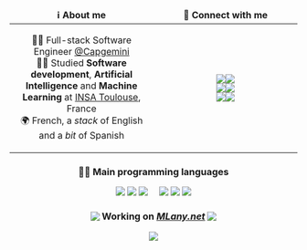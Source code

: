 <table width="100%">
	<thead align="center">
		<tr>
			<td width="50%">
				<b>ℹ️ About me</b>
			</td>
			<td width="50%">
				<b>💬 Connect with me</b>
			</td>
		</tr>
	</thead>
	<tbody align="center">
		<tr>
			<td>
				<p>
					👨‍💻 Full-stack Software Engineer <a href="https://www.capgemini.com/" target="_blank">@Capgemini</a>
					<br/>
					👨‍🎓 Studied <b>Software development</b>, <b>Artificial Intelligence</b> and <b>Machine Learning</b> at <a href="http://www.insa-toulouse.fr/" target="_blank">INSA Toulouse</a>, France
					<br/>
					🌍 French, a <i>stack</i> of English and a <i>bit</i> of Spanish
				</p>
			</td>
			<td>
				<p>
					<a href="https://www.linkedin.com/in/nathan-smaniotto/" target="_blank">
						<img src="https://img.shields.io/badge/linkedin-%230077B5?&style=for-the-badge&logo=linkedin&logoColor=white"/><img src="https://img.shields.io/badge/%2Fin%2F-nsmaniotto-%230077B5?&style=for-the-badge&logoColor=white"/>
					</a>
					<br>
					<a href="mailto:smaniotto.nathan@gmail.com" target="_blank">
						<img src="https://img.shields.io/badge/email-D14836?&style=for-the-badge&logo=gmail&logoColor=white" /><img src="https://img.shields.io/badge/smaniotto.nathan-@gmail.com-D14836?&style=for-the-badge&logoColor=white"/>
					</a>
					<br/>
					<a href="https://www.instagram.com/sma_nathan/" target="_blank">
						<img src="https://img.shields.io/badge/instagram-%23E4405F.svg?&style=for-the-badge&logo=instagram&logoColor=white" /><img src="https://img.shields.io/badge/@-sma__nathan-%23E4405F?&style=for-the-badge&logoColor=white"/>
					</a>
				</p>
			</td>
		</tr>
	</tbody>
</table>


<div width="100%" align="center">
	<h3>👨‍💻 Main programming languages</h3>
	<img src="https://img.shields.io/badge/java-%23ED8B00.svg?&style=for-the-badge&logo=java&logoColor=white" />
	<img src="https://img.shields.io/badge/angular-%23DD0031.svg?&style=for-the-badge&logo=angular&logoColor=white" />
	<img src="https://img.shields.io/badge/python-%233776AB.svg?&style=for-the-badge&logo=python&logoColor=%23ffde57" />
	&nbsp &nbsp
	<img src="https://img.shields.io/badge/c%20-%2300599C.svg?&style=for-the-badge&logo=c&logoColor=white" />
	<img src="https://img.shields.io/badge/c++%20-%2300599C.svg?&style=for-the-badge&logo=c%2B%2B&logoColor=white" />
	<img src="https://img.shields.io/badge/javascript%20-%23F7DF1E.svg?&style=for-the-badge&logo=javascript&logoColor=black" />
</div>


<div width="100%" align="center">
	<h3 style="display: flex; align-items: center; justify-content: center;">
		<a href="https://www.mlany.net" target="_blank">
 			<img src="https://www.mlany.net/assets/favicon.ico" style="max-height: 33px;"/>	
		</a>
		&nbsp
   		<span>Working on <a href="https://www.mlany.net" target="_blank"><b><i>MLany.net</i></b></a></span>
		&nbsp
		<a href="https://www.mlany.net" target="_blank">
 			<img src="https://www.mlany.net/assets/favicon.ico" style="max-height: 33px;"/>	
		</a>
     	</h3>
	<a href="https://www.mlany.net" target="_blank">
		<img src="https://www.mlany.net/assets/banner.png" />
	</a>
</div>

